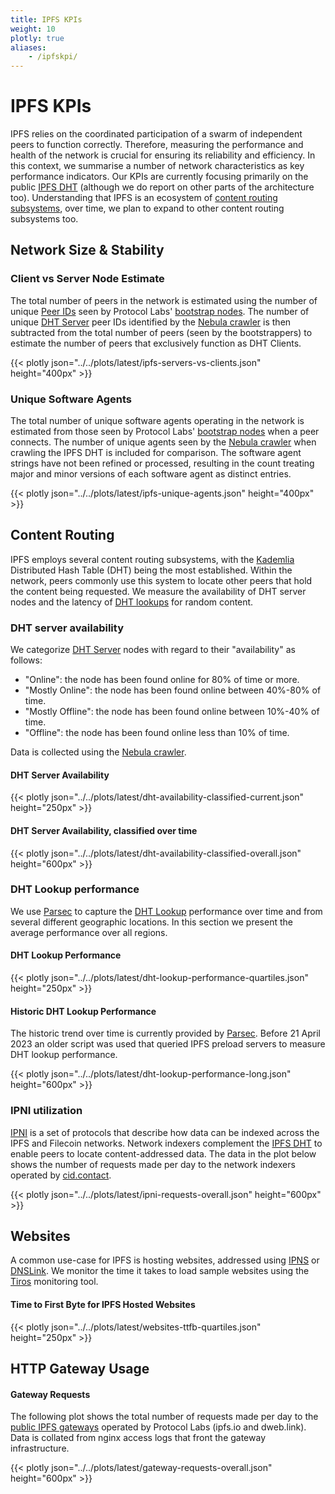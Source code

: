 ```yaml
---
title: IPFS KPIs
weight: 10
plotly: true
aliases:
    - /ipfskpi/
---
```

# IPFS KPIs

IPFS relies on the coordinated participation of a swarm of independent peers to function correctly. Therefore, measuring the performance and health of the network is crucial for ensuring its reliability and efficiency. In this context, we summarise a number of network characteristics as key performance indicators. 
Our KPIs are currently focusing primarily on the public [IPFS DHT](https://docs.ipfs.tech/concepts/dht/) (although we do report on other parts of the architecture too). Understanding that IPFS is an ecosystem of [content routing subsystems](https://docs.ipfs.tech/concepts/how-ipfs-works/#subsystems-overview), over time, we plan to expand to other content routing subsystems too.

## Network Size & Stability

### Client vs Server Node Estimate

The total number of peers in the network is estimated using the number of unique [Peer IDs](https://docs.ipfs.tech/concepts/glossary/#peer-id) seen by Protocol Labs' [bootstrap nodes](https://docs.ipfs.tech/concepts/glossary/#bootstrap-node). The number of unique [DHT Server](https://docs.ipfs.tech/concepts/dht/#routing-tables) peer IDs identified by the [Nebula crawler](/tools/nebula/) is then subtracted from the total number of peers (seen by the bootstrappers) to estimate the number of peers that exclusively function as DHT Clients.

{{< plotly json="../../plots/latest/ipfs-servers-vs-clients.json" height="400px" >}}

### Unique Software Agents

The total number of unique software agents operating in the network is estimated from those seen by Protocol Labs' [bootstrap nodes](https://docs.ipfs.tech/concepts/glossary/#bootstrap-node) when a peer connects. The number of unique agents seen by the [Nebula crawler](/tools/nebula/) when crawling the IPFS DHT is included for comparison. The software agent strings have not been refined or processed, resulting in the count treating major and minor versions of each software agent as distinct entries.


{{< plotly json="../../plots/latest/ipfs-unique-agents.json" height="400px" >}}


## Content Routing 

IPFS employs several content routing subsystems, with the [Kademlia](https://docs.ipfs.tech/concepts/dht/#kademlia) Distributed Hash Table (DHT) being the most established. Within the network, peers commonly use this system to locate other peers that hold the content being requested. We measure the availability of DHT server nodes and the latency of [DHT lookups](https://docs.ipfs.tech/concepts/dht/#lookup-algorithm) for random content.

### DHT server availability

We categorize [DHT Server](https://docs.ipfs.tech/concepts/dht/#routing-tables) nodes with regard to their "availability" as follows:
- "Online": the node has been found online for 80% of time or more.
- "Mostly Online": the node has been found online between 40%-80% of time.
- "Mostly Offline": the node has been found online between 10%-40% of time.
- "Offline": the node has been found online less than 10% of time.  

Data is collected using the [Nebula crawler](/tools/nebula/).

#### DHT Server Availability

{{< plotly json="../../plots/latest/dht-availability-classified-current.json" height="250px" >}}


#### DHT Server Availability, classified over time

{{< plotly json="../../plots/latest/dht-availability-classified-overall.json" height="600px" >}}

### DHT Lookup performance

We use [Parsec](/tools/parsec) to capture the [DHT Lookup](https://docs.ipfs.tech/concepts/dht/#lookup-algorithm) performance over time and from several different geographic locations. In this section we present the average performance over all regions.

#### DHT Lookup Performance

{{< plotly json="../../plots/latest/dht-lookup-performance-quartiles.json" height="250px" >}}

#### Historic DHT Lookup Performance

The historic trend over time is currently provided by [Parsec](/tools/parsec). Before 21 April 2023 an older script was used that queried IPFS preload servers to measure DHT lookup performance.

{{< plotly json="../../plots/latest/dht-lookup-performance-long.json" height="600px" >}}

### IPNI utilization

[IPNI](https://github.com/ipni) is a set of protocols that describe how data can be indexed across the IPFS and Filecoin networks. Network indexers complement the [IPFS DHT](https://docs.ipfs.tech/concepts/dht/) to enable peers to locate content-addressed data. The data in the plot below shows the number of requests made per day to the network indexers operated by [cid.contact](https://cid.contact/).

{{< plotly json="../../plots/latest/ipni-requests-overall.json" height="600px" >}}


## Websites

A common use-case for IPFS is hosting websites, addressed using [IPNS](https://docs.ipfs.tech/concepts/dht/) or [DNSLink](https://docs.ipfs.tech/concepts/dnslink/). We monitor the time it takes to load sample websites using the [Tiros](/tools/tiros) monitoring tool.

#### Time to First Byte for IPFS Hosted Websites

{{< plotly json="../../plots/latest/websites-ttfb-quartiles.json" height="250px" >}}

## HTTP Gateway Usage

#### Gateway Requests

The following plot shows the total number of requests made per day to the [public IPFS gateways](https://docs.ipfs.tech/concepts/ipfs-gateway/#gateway-providers) operated by Protocol Labs (ipfs.io and dweb.link). Data is collated from nginx access logs that front the gateway infrastructure.

{{< plotly json="../../plots/latest/gateway-requests-overall.json" height="600px" >}}


